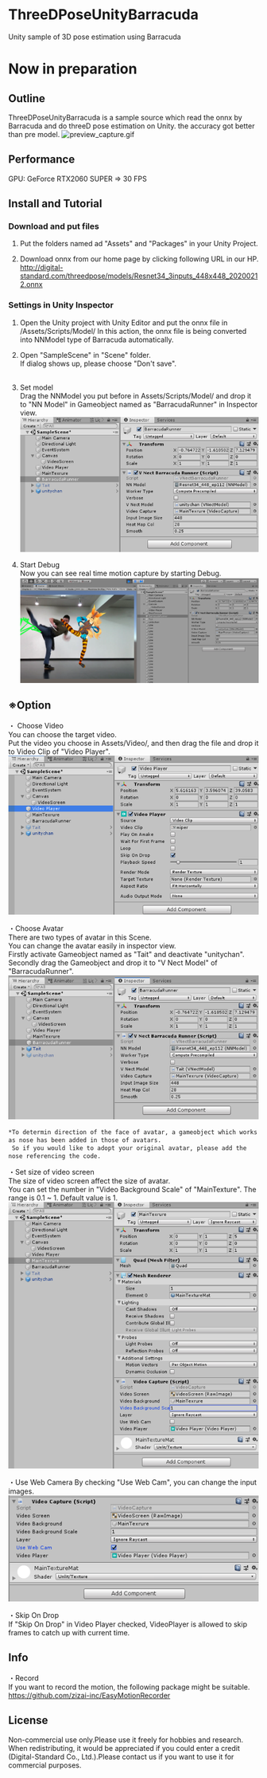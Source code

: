 # ThreeDPoseUnityBarracuda
Unity sample of 3D pose estimation using Barracuda

# Now in preparation

## Outline
ThreeDPoseUnityBarracuda is a sample source which read the onnx by Barracuda and do threeD pose estimation on Unity.
the accuracy got better than pre model.
![preview_capture.gif](preview_capture.gif)

## Performance
GPU: GeForce RTX2060 SUPER ⇒ 30 FPS

## Install and Tutorial
### Download and put files
1. Put the folders named ad "Assets" and "Packages" in your Unity Project.

2. Download onnx from our home page by clicking following URL in our HP.</br>
   http://digital-standard.com/threedpose/models/Resnet34_3inputs_448x448_20200212.onnx
   
### Settings in Unity Inspector
1. Open the Unity project with Unity Editor and put the onnx file in /Assets/Scripts/Model/ 
   In this action, the onnx file is being converted into NNModel type of Barracuda automatically.

2. Open "SampleScene" in "Scene" folder.</br>
   If dialog shows up, please choose "Don't save".</br></br>
3. Set model</br>
   Drag the NNModel you put before in Assets/Scripts/Model/ 
   and drop it to "NN Model" in Gameobject named as "BarracudaRunner" in Inspector view.
   ![unity_inspector.PNG](unity_inspector.PNG)
   
4. Start Debug</br>
   Now you can see real time motion capture by starting Debug.
   ![unity_debug..PNG](unity_debug..PNG)
   
## ※Option<br>
・ Choose Video</br>
   You can choose the target video.</br>
   Put the video you choose in Assets/Video/, and then drag the file and drop it to Video Clip of "Video Player".<br>
   ![unity_chooseVideo.PNG](unity_chooseVideo.PNG)
   
・Choose Avatar</br>
    There are two types of avatar in this Scene.</br>
    You can change the avatar easily in inspector view.</br>
    Firstly activate Gameobject named as "Tait" and deactivate "unitychan".</br>
    Secondly drag the Gameobject and drop it to "V Nect Model" of "BarracudaRunner".</br>
    ![unity_set_anoter_avater_to_obj.PNG](unity_set_anoter_avater_to_obj.PNG)</br>
    
    *To determin direction of the face of avatar, a gameobject which works as nose has been added in those of avatars.
     So if you would like to adopt your original avatar, please add the nose referencing the code.
    
・Set size of video screen</br>
   The size of video screen affect the size of avatar.</br>
   You can set the number in "Video Background Scale" of "MainTexture". The range is 0.1 ~ 1. Default value is 1.<br>
   ![unity_set_size_of_video.PNG](unity_set_size_of_video.PNG)</br>
   
・Use Web Camera
   By checking "Use Web Cam", you can change the input images.</br>
   ![unity_use_web_cam.PNG](unity_use_web_cam.PNG)</br>
   
・Skip On Drop</br>
   If "Skip On Drop" in Video Player checked, VideoPlayer is allowed to skip frames to catch up with current time.<br>
   
## Info
・Record</br>
If you want to record the motion, the following package might be suitable.</br>
https://github.com/zizai-inc/EasyMotionRecorder</br>

## License
Non-commercial use only.Please use it freely for hobbies and research. When redistributing, it would be appreciated if you could enter a credit (Digital-Standard Co., Ltd.).Please contact us if you want to use it for commercial purposes.

   


   
